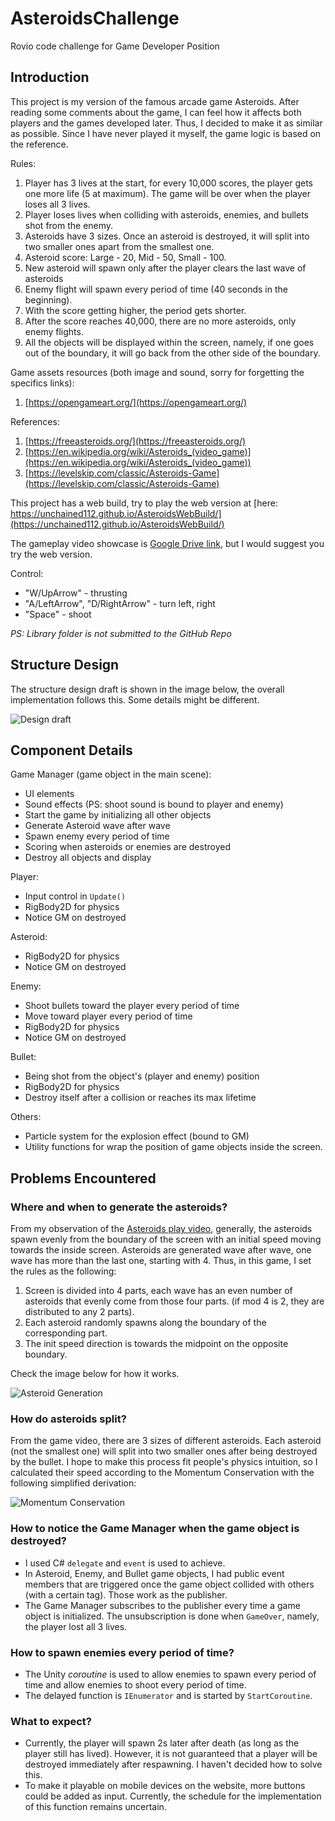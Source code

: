 # AsteroidsChallenge

Rovio code challenge for Game Developer Position

## Introduction

This project is my version of the famous arcade game Asteroids. After reading some comments about the game, I can feel how it affects both players and the games developed later. Thus, I decided to make it as similar as possible. Since I have never played it myself, the game logic is based on the reference. 

Rules:
1. Player has 3 lives at the start, for every 10,000 scores, the player gets one more life (5 at maximum). The game will be over when the player loses all 3 lives.
2. Player loses lives when colliding with asteroids, enemies, and bullets shot from the enemy.
3. Asteroids have 3 sizes. Once an asteroid is destroyed, it will split into two smaller ones apart from the smallest one.
4. Asteroid score: Large - 20, Mid - 50, Small - 100.
5. New asteroid will spawn only after the player clears the last wave of asteroids
6. Enemy flight will spawn every period of time (40 seconds in the beginning).
7. With the score getting higher, the period gets shorter.
8. After the score reaches 40,000, there are no more asteroids, only enemy flights.
9. All the objects will be displayed within the screen, namely, if one goes out of the boundary, it will go back from the other side of the boundary.

Game assets resources (both image and sound, sorry for forgetting the specifics links):
1. [https://opengameart.org/](https://opengameart.org/)

References:
1. [https://freeasteroids.org/](https://freeasteroids.org/)
2. [https://en.wikipedia.org/wiki/Asteroids_(video_game)](https://en.wikipedia.org/wiki/Asteroids_(video_game))
3. [https://levelskip.com/classic/Asteroids-Game](https://levelskip.com/classic/Asteroids-Game)

This project has a web build, try to play the web version at [here: https://unchained112.github.io/AsteroidsWebBuild/](https://unchained112.github.io/AsteroidsWebBuild/)

The gameplay video showcase is [Google Drive link](https://drive.google.com/file/d/1fneMPGZY2wGJ4S84szZvvpkzJ7CcWCLO/view?usp=share_link), but I would suggest you try the web version.

Control: 
- "W/UpArrow" - thrusting
- "A/LeftArrow", "D/RightArrow" - turn left, right
- "Space" - shoot

*PS: Library folder is not submitted to the GitHub Repo*

## Structure Design

The structure design draft is shown in the image below, the overall implementation follows this. Some details might be different.

![Design draft](./ReadmeImage/Draft.png)

## Component Details

Game Manager (game object in the main scene):
- UI elements 
- Sound effects (PS: shoot sound is bound to player and enemy)
- Start the game by initializing all other objects
- Generate Asteroid wave after wave
- Spawn enemy every period of time
- Scoring when asteroids or enemies are destroyed
- Destroy all objects and display 

Player:
- Input control in `Update()`
- RigBody2D for physics
- Notice GM on destroyed

Asteroid:
- RigBody2D for physics
- Notice GM on destroyed

Enemy:
- Shoot bullets toward the player every period of time
- Move toward player every period of time
- RigBody2D for physics
- Notice GM on destroyed

Bullet:
- Being shot from the object's (player and enemy) position
- RigBody2D for physics
- Destroy itself after a collision or reaches its max lifetime

Others:
- Particle system for the explosion effect (bound to GM)
- Utility functions for wrap the position of game objects inside the screen.

## Problems Encountered

### Where and when to generate the asteroids?

From my observation of the [Asteroids play video](https://www.youtube.com/watch?v=WYSupJ5r2zo), generally, the asteroids spawn evenly from the boundary of the screen with an initial speed moving towards the inside screen. Asteroids are generated wave after wave, one wave has more than the last one, starting with 4. Thus, in this game, I set the rules as the following:
1. Screen is divided into 4 parts, each wave has an even number of asteroids that evenly come from those four parts. (if mod 4 is 2, they are distributed to any 2 parts).
2. Each asteroid randomly spawns along the boundary of the corresponding part.
3. The init speed direction is towards the midpoint on the opposite boundary.

Check the image below for how it works.

![Asteroid Generation](./ReadmeImage/Map.png.png)

### How do asteroids split?

From the game video, there are 3 sizes of different asteroids. Each asteroid (not the smallest one) will split into two smaller ones after being destroyed by the bullet. I hope to make this process fit people's physics intuition, so I calculated their speed according to the Momentum Conservation with the following simplified derivation:

![Momentum Conservation](./ReadmeImage/MC.png)

### How to notice the Game Manager when the game object is destroyed?

- I used C# `delegate` and `event` is used to achieve.
- In Asteroid, Enemy, and Bullet game objects, I had public event members that are triggered once the game object collided with others (with a certain tag). Those work as the publisher.
- The Game Manager subscribes to the publisher every time a game object is initialized. The unsubscription is done when `GameOver`, namely, the player lost all 3 lives.  

### How to spawn enemies every period of time?

- The Unity *coroutine* is used to allow enemies to spawn every period of time and allow enemies to shoot every period of time.
- The delayed function is `IEnumerator` and is started by `StartCoroutine`.

### What to expect?
- Currently, the player will spawn 2s later after death (as long as the player still has lived). However, it is not guaranteed that a player will be destroyed immediately after respawning. I haven't decided how to solve this.
- To make it playable on mobile devices on the website, more buttons could be added as input. Currently, the schedule for the implementation of this function remains uncertain.  